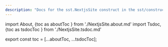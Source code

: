 ```yaml
---
description: "Docs for the sst.NextjsSite construct in the sst/constructs package"
---
```


import About, {toc as aboutToc } from './NextjsSite.about.md'
import Tsdoc, {toc as tsdocToc } from './NextjsSite.tsdoc.md'

<About />
<Tsdoc />

export const toc = [...aboutToc, ...tsdocToc];
